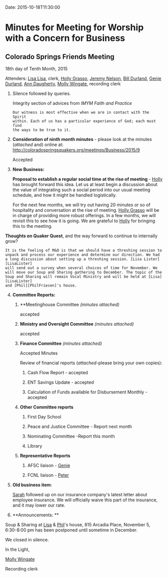 Date: 2015-10-18T11:30:00

[AnnDaugherty]: /Friends/AnnDaugherty
[AnnGrantMartin]: /Friends/AnnGrantMartin
[BillDurland]: /Friends/BillDurland
[BillWerling]: /Friends/BillWerling
[CarltonGamer]: /Friends/CarltonGamer
[GenieDurland]: /Friends/GenieDurland
[HollyGrasso]: /Friends/HollyGrasso
[JeremyNelson]: /Friends/JeremyNelson
[JohnRobey]: /Friends/JohnRobey
[LindaSegar]: /Friends/LindaSegar
[LisaLister]: /Friends/LisaLister
[PeterLeVar]: /Friends/PeterLeVar
[MollyWingate]: /Friends/MollyWingate
[NancyAndrews]: /Friends/NancyAndrews
[PhilFriesen]: /Friends/PhilFriesen
[SarahCallback]: /Friends/SarahCallback

# Minutes for Meeting for Worship with a Concern for Business

## Colorado Springs Friends Meeting

18th day of Tenth Month, 2015

Attenders: [Lisa Lisa][LisaLister], clerk, [Holly Grasso][HollyGrasso], [Jeremy Nelson][JeremyNelson], 
[Bill Durland][BillDurland], [Genie Durland][GenieDurland], [Ann Daugherty][AnnDaugherty], 
[Molly Wingate][MollyWingate], recording clerk

1.  Silence followed by queries.

    Integrity section of advices from *IMYM Faith and Practice*

        Our witness is most effective when we are in contact with the Spirit
        within. Each of us has a particular experience of God; each must find
        the ways to be true to it.

2.  **Consideration of ninth month minutes** - please look at the minutes
    (*attached* and) online at:
    <http://coloradospringsquakers.org/meetings/Business/2015/9>

    Accepted

3.  **New Business:**

    **Proposal to establish a regular social time at the rise of
    meeting** - [Holly][HollyGrasso] has brought forward this idea. Let us at least
    begin a discussion about the value of integrating such a social
    period into our usual meeting schedule, and how it might be handled
    logistically.

    For the next few months, we will try out having 20 minutes or so of
    hospitality and conversation at the rise of meeting. [Holly Grasso][HollyGrasso] will
    be in charge of providing more robust offerings. In a few months, we
    will revisit this to see how it is going. We are grateful to [Holly][HollyGrasso] for
    bringing this to the meeting.

   **Thoughts on Quaker Quest**, and the way forward to continue to
    internally grow?

    It is the feeling of M&O is that we should have a threshing session to
    unpack and process our experience and determine our direction. We had
    a long discussion about setting up a threshing session. [Lisa Lister][LisaLister]
    will send out a survey when several choices of time for November. We
    will move our Soup and Sharing gathering to December. The topic of the
    Soup and Sharing will remain Vocal Ministry and will be held at [Lisa][LisaLister]
    and [Phil][PhilFriesen]'s house.

4.  **Committee Reports:**

    1.  **Meetinghouse Committee *(minutes attached)*

        accepted

    1.  **Ministry and Oversight Committee** *(minutes attached)*

        accepted

    1.  **Finance Committee** *(minutes attached)*

        Accepted Minutes

        Review of financial reports (*attached*-please bring your own copies):

        1.  Cash Flow Report - accepted

        1.  ENT Savings Update - accepted

        1.  Calculation of Funds available for Disbursement Monthly - accepted

    1.  **Other Committee reports**

        1.  First Day School

        1.  Peace and Justice Committee - Report next month
            
        1.  Nominating Committee -Report this month
           
        1. Library

    1.  **Representative Reports**

        1.  AFSC liaison - [Genie][GenieDurland]

        1.  FCNL liaison - [Peter][PeterLeVar]

5.  **Old business item**:

    [Sarah][SarahCallback] followed up on our insurance company's latest letter about 
    employee insurance. We will officially waive this part of the insurance,
    and it may lower our rate.

6.  **Announcements: **

Soup & Sharing at [Lisa][LisaLister] & [Phil][PhilFriesen]'s house, 815 Arcadia Place, November 5,
6:30-8:00 pm has been postponed until sometime in December.

We closed in silence.

In the Light,

[Molly Wingate][MollyWingate]

Recording clerk
